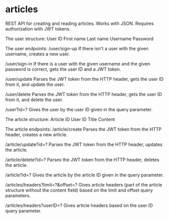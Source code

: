 # articles

REST API for creating and reading articles.
Works with JSON.
Requires authorization with JWT tokens.


The user structure:
  User ID
  First name
  Last name
  Username
  Password

The user endpoints:
  /user/sign-up
  If there isn't a user with the given username, creates a new user.

  /user/sign-in
  If there is a user with the given username and the given password is correct, gets the user ID and a JWT token.

  /user/update
  Parses the JWT token from the HTTP header, gets the user ID from it, and update the user.

  /user/delete
  Parses the JWT token from the HTTP header, gets the user ID from it, and delete the user.

  /user?id=?
  Gives the user by the user ID given in the query parameter.


The article structure:
  Article ID
  User ID
  Title
  Content

The article endpoints:
  /article/create
  Parses the JWT token from the HTTP header, creates a new article.

  /article/update?id=?
  Parses the JWT token from the HTTP header, updates the article.

  /article/delete?id=?
  Parses the JWT token from the HTTP header, deletes the article.

  /article?id=?
  Gives the article by the article ID given in the query parameter.

  /articles/headers?limit=?&offset=?
  Gives article headers (part of the article structure without the content field) based on the limit and offset query parameters.

  /articles/headers?userID=?
  Gives article headers based on the user ID query parameter.

